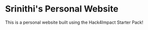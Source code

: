 # Srinithi's Personal Website
This is a personal website built using the Hack4Impact Starter Pack!

